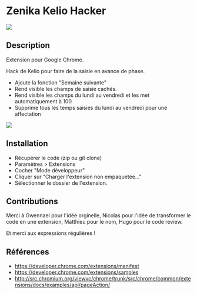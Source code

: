 # Zenika Kelio Hacker #

![](help01.png)

## Description ##

Extension pour Google Chrome.

Hack de Kelio pour faire de la saisie en avance de phase.

- Ajoute la fonction "Semaine suivante"
- Rend visible les champs de saisie cachés.
- Rend visible les champs du lundi au vendredi et les met automatiquement à 100
- Supprime tous les temps saisies du lundi au vendredi pour une affectation

![](help02.png)

## Installation ##

- Récupérer le code (zip ou git clone)
- Paramètres > Extensions
- Cocher "Mode développeur"
- Cliquer sur "Charger l'extension non empaquetée..."
- Sélectionner le dossier de l'extension.

## Contributions ##

Merci à Gwennael pour l'idée orginelle, Nicolas pour l'idée de transformer le code en une extension, Matthieu pour le nom, Hugo pour le code review.

Et merci aux expressions régulières !

## Références ##

- https://developer.chrome.com/extensions/manifest
- https://developer.chrome.com/extensions/samples
- http://src.chromium.org/viewvc/chrome/trunk/src/chrome/common/extensions/docs/examples/api/pageAction/
